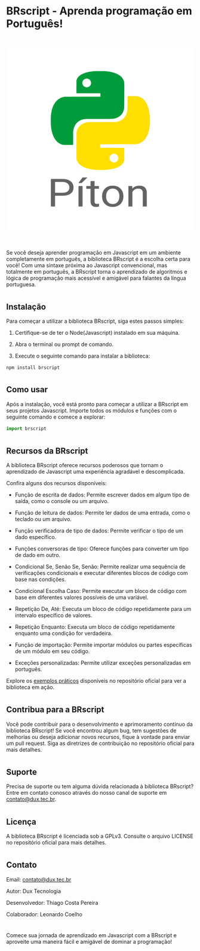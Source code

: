 # BRscript - Aprenda programação em Português!

#
![BRscript Logo](src/logo.png)
#

Se você deseja aprender programação em Javascript em um ambiente completamente em português, a biblioteca BRscript é a escolha certa para você! Com uma sintaxe próxima ao Javascript convencional, mas totalmente em português, a BRscript torna o aprendizado de algoritmos e lógica de programação mais acessível e amigável para falantes da língua portuguesa.

#

## Instalação

Para começar a utilizar a biblioteca BRscript, siga estes passos simples:

1. Certifique-se de ter o Node(Javascript) instalado em sua máquina.

2. Abra o terminal ou prompt de comando.

3. Execute o seguinte comando para instalar a biblioteca:

```shell
npm install brscript
```
#

## Como usar

Após a instalação, você está pronto para começar a utilizar a BRscript em seus projetos Javascript. Importe todos os módulos e funções com o seguinte comando e comece a explorar:

```Javascript
import brscript
```
#

## Recursos da BRscript

A biblioteca BRscript oferece recursos poderosos que tornam o aprendizado de Javascript uma experiência agradável e descomplicada.

Confira alguns dos recursos disponíveis:

- Função de escrita de dados: Permite escrever dados em algum tipo de saída, como o console ou um arquivo.

- Função de leitura de dados: Permite ler dados de uma entrada, como o teclado ou um arquivo.

- Função verificadora de tipo de dados: Permite verificar o tipo de um dado específico.

- Funções conversoras de tipo: Oferece funções para converter um tipo de dado em outro.

- Condicional Se, Senão Se, Senão: Permite realizar uma sequência de verificações condicionais e executar diferentes blocos de código com base nas condições.

- Condicional Escolha Caso: Permite executar um bloco de código com base em diferentes valores possíveis de uma variável.

- Repetição De, Até: Executa um bloco de código repetidamente para um intervalo específico de valores.

- Repetição Enquanto: Executa um bloco de código repetidamente enquanto uma condição for verdadeira.

- Função de importação: Permite importar módulos ou partes específicas de um módulo em seu código.

- Exceções personalizadas: Permite utilizar exceções personalizadas em português.


Explore os [exemplos práticos](https://github.com/duxtec/brscript/tree/main/exemplos) disponíveis no repositório oficial para ver a biblioteca em ação.

#

## Contribua para a BRscript

Você pode contribuir para o desenvolvimento e aprimoramento contínuo da biblioteca BRscript! Se você encontrou algum bug, tem sugestões de melhorias ou deseja adicionar novos recursos, fique à vontade para enviar um pull request. Siga as diretrizes de contribuição no repositório oficial para mais detalhes.

#

## Suporte

Precisa de suporte ou tem alguma dúvida relacionada à biblioteca BRscript? Entre em contato conosco através do nosso canal de suporte em [contato@dux.tec.br](mailto:contato@dux.tec.br).

#

## Licença

A biblioteca BRscript é licenciada sob a GPLv3. Consulte o arquivo LICENSE no repositório oficial para mais detalhes.

#

## Contato

Email: [contato@dux.tec.br](mailto:contato@dux.tec.br)

Autor: Dux Tecnologia

Desenvolvedor: Thiago Costa Pereira

Colaborador: Leonardo Coelho

#

Comece sua jornada de aprendizado em Javascript com a BRscript e aproveite uma maneira fácil e amigável de dominar a programação!
